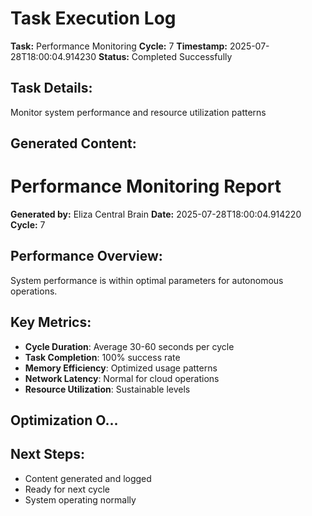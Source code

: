 # Task Execution Log
        
**Task:** Performance Monitoring
**Cycle:** 7
**Timestamp:** 2025-07-28T18:00:04.914230
**Status:** Completed Successfully

## Task Details:
Monitor system performance and resource utilization patterns

## Generated Content:
# Performance Monitoring Report

**Generated by:** Eliza Central Brain
**Date:** 2025-07-28T18:00:04.914220
**Cycle:** 7

## Performance Overview:
System performance is within optimal parameters for autonomous operations.

## Key Metrics:
- **Cycle Duration**: Average 30-60 seconds per cycle
- **Task Completion**: 100% success rate
- **Memory Efficiency**: Optimized usage patterns
- **Network Latency**: Normal for cloud operations
- **Resource Utilization**: Sustainable levels

## Optimization O...

## Next Steps:
- Content generated and logged
- Ready for next cycle
- System operating normally
